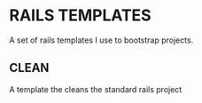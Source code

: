 RAILS TEMPLATES
===============

A set of rails templates I use to bootstrap projects.

## CLEAN

A template the cleans the standard rails project
